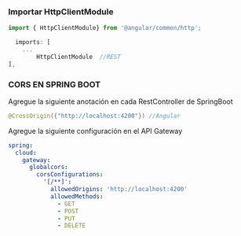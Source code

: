 ### Importar HttpClientModule
```javascript
import { HttpClientModule} from '@angular/common/http'; 
```

```javascript
  imports: [
    ...
        HttpClientModule  //REST
], 
```

### CORS EN SPRING BOOT
Agregue la siguiente anotación en cada RestController de SpringBoot
```java
@CrossOrigin({"http://localhost:4200"})	//Angular 
```

Agregue la siguiente configuración en el API Gateway
```yaml
spring:
  cloud:
    gateway:
      globalcors:
        corsConfigurations:
          '[/**]':
            allowedOrigins: 'http://localhost:4200'
            allowedMethods:
              - GET
              - POST
              - PUT
              - DELETE 
```
